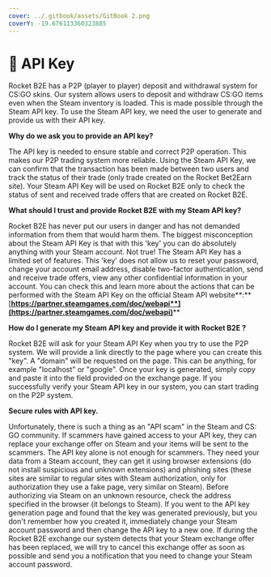 ```yaml
---
cover: ../.gitbook/assets/GitBook 2.png
coverY: -19.676113360323885
---
```


# 🎱 API Key

Rocket B2E has a P2P (player to player) deposit and withdrawal system for CS:GO skins. Our system allows users to deposit and withdraw CS:GO items even when the Steam inventory is loaded. This is made possible through the Steam API key. To use the Steam API key, we need the user to generate and provide us with their API key.

**Why do we ask you to provide an API key?**

The API key is needed to ensure stable and correct P2P operation. This makes our P2P trading system more reliable. Using the Steam API Key, we can confirm that the transaction has been made between two users and track the status of their trade (only trade created on the Rocket Bet2Earn site). Your Steam API Key will be used on Rocket B2E only to check the status of sent and received trade offers that are created on Rocket B2E.

**What should I trust and provide Rocket B2E with my Steam API key?**

Rocket B2E has never put our users in danger and has not demanded information from them that would harm them. The biggest misconception about the Steam API Key is that with this 'key' you can do absolutely anything with your Steam account. Not true! The Steam API Key has a limited set of features. This 'key' does not allow us to reset your password, change your account email address, disable two-factor authentication, send and receive trade offers, view any other confidential information in your account. You can check this and learn more about the actions that can be performed with the Steam API Key on the official Steam API website**:** [**https://partner.steamgames.com/doc/webapi**](https://partner.steamgames.com/doc/webapi)****

**How do I generate my Steam API key and provide it with Rocket B2E ?**

Rocket B2E will ask for your Steam API Key when you try to use the P2P system. We will provide a link directly to the page where you can create this "key". A "domain" will be requested on the page. This can be anything, for example "localhost" or "google". Once your key is generated, simply copy and paste it into the field provided on the exchange page. If you successfully verify your Steam API key in our system, you can start trading on the P2P system.

**Secure rules with API key.**

Unfortunately, there is such a thing as an "API scam" in the Steam and CS: GO community. If scammers have gained access to your API key, they can replace your exchange offer on Steam and your items will be sent to the scammers. The API key alone is not enough for scammers. They need your data from a Steam account, they can get it using browser extensions (do not install suspicious and unknown extensions) and phishing sites (these sites are similar to regular sites with Steam authorization, only for authorization they use a fake page, very similar on Steam). Before authorizing via Steam on an unknown resource, check the address specified in the browser (it belongs to Steam). If you went to the API key generation page and found that the key was generated previously, but you don't remember how you created it, immediately change your Steam account password and then change the API key to a new one. If during the Rocket B2E exchange our system detects that your Steam exchange offer has been replaced, we will try to cancel this exchange offer as soon as possible and send you a notification that you need to change your Steam account password.
